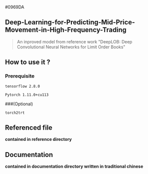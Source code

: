 #0969DA
## Deep-Learning-for-Predicting-Mid-Price-Movement-in-High-Frequency-Trading
>An inproved model from reference work "DeepLOB: Deep Convolutional Neural Networks for Limit Order Books" 

## How to use it ?
### Prerequisite
```
tensorflow 2.8.0
```
```
Pytorch 1.11.0+cu113
```
###(Optional)
```
torch2trt
```

## Referenced file
**contained in reference directory**

## Documentation
**contained in documentation directory written in traditional chinese**
